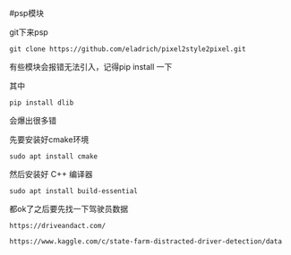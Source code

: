 #psp模块

git下来psp

	git clone https://github.com/eladrich/pixel2style2pixel.git

有些模块会报错无法引入，记得pip install 一下

其中 

	pip install dlib

会爆出很多错

先要安装好cmake环境

	sudo apt install cmake

然后安装好 C++ 编译器

	sudo apt install build-essential

都ok了之后要先找一下驾驶员数据

	https://driveandact.com/

	https://www.kaggle.com/c/state-farm-distracted-driver-detection/data

	